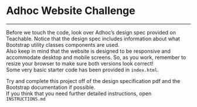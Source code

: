 # Adhoc Website Challenge
---
Before we touch the code, look over Adhoc’s design spec provided on Teachable. Notice that the design spec includes information about what Bootstrap utility classes components are used.  
Also keep in mind that the website is designed to be responsive and accommodate desktop and mobile screens. So, as you work, remember to resize your browser to make sure both versions look correct!  
Some very basic starter code has been provided in `index.html`.

Try and complete this project off of the design specification pdf and the Bootstrap documentation if possible.  
If you think that you need further detailed instructions, open `INSTRUCTIONS.md`